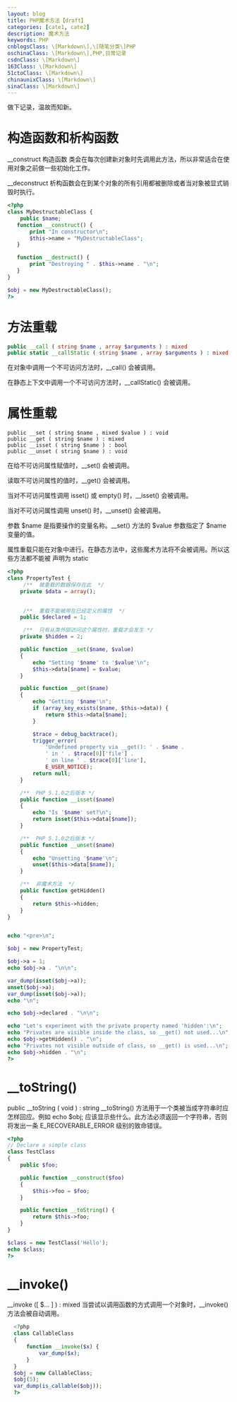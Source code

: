 ```yaml
---
layout: blog
title: PHP魔术方法【draft】
categories: [cate1, cate2]
description: 魔术方法
keywords: PHP
cnblogsClass: \[Markdown\],\[随笔分类\]PHP
oschinaClass: \[Markdown\],PHP,日常记录
csdnClass: \[Markdown\]
163Class: \[Markdown\]
51ctoClass: \[Markdown\]
chinaunixClass: \[Markdown\]
sinaClass: \[Markdown\]
---
```


<!--
title内容带draft标识草稿

cnblogsClass: 【你的博客园的分类，以逗号分隔，注意\[Markdown\]必须项】
oschinaClass: 【你的开源中国的分类】
csdnClass: 【你的CSDN分类】
...

注：由于'['、']'是jekyll的关键字，故在分类中请加上'\'；

可以在网站下添加操作看到你的博客分类，案列是自己的分类，需要自行修改。
添加这些分类的目的，是可以自动同步到对应的博客网站，新建博客以此模版文件复制创建markdown文件，如果你不需要，请跳过此步。


图片地址存放参考：
本地存放路径/WindBlog/gh-pages/images/blog/b.png
git上：
![image](https://raw.githubusercontent.com/WalkingSun/WindBlog/gh-pages/images/blog/b.png)

-->

做下记录，温故而知新。

# 构造函数和析构函数
__construct 构造函数 
类会在每次创建新对象时先调用此方法，所以非常适合在使用对象之前做一些初始化工作。

__deconstruct
析构函数会在到某个对象的所有引用都被删除或者当对象被显式销毁时执行。

```php
<?php
class MyDestructableClass {
    public $name;
   function __construct() {
       print "In constructor\n";
       $this->name = "MyDestructableClass";
   }

   function __destruct() {
       print "Destroying " . $this->name . "\n";
   }
}

$obj = new MyDestructableClass();
?>

```

# 方法重载
```php
public __call ( string $name , array $arguments ) : mixed
public static __callStatic ( string $name , array $arguments ) : mixed
```
在对象中调用一个不可访问方法时，__call() 会被调用。

在静态上下文中调用一个不可访问方法时，__callStatic() 会被调用。

# 属性重载
```
public __set ( string $name , mixed $value ) : void
public __get ( string $name ) : mixed
public __isset ( string $name ) : bool
public __unset ( string $name ) : void
```
在给不可访问属性赋值时，__set() 会被调用。

读取不可访问属性的值时，__get() 会被调用。

当对不可访问属性调用 isset() 或 empty() 时，__isset() 会被调用。

当对不可访问属性调用 unset() 时，__unset() 会被调用。

参数 $name 是指要操作的变量名称。__set() 方法的 $value 参数指定了 $name 变量的值。

属性重载只能在对象中进行。在静态方法中，这些魔术方法将不会被调用。所以这些方法都不能被 声明为 static

```php
<?php
class PropertyTest {
     /**  被重载的数据保存在此  */
    private $data = array();

 
     /**  重载不能被用在已经定义的属性  */
    public $declared = 1;

     /**  只有从类外部访问这个属性时，重载才会发生 */
    private $hidden = 2;

    public function __set($name, $value) 
    {
        echo "Setting '$name' to '$value'\n";
        $this->data[$name] = $value;
    }

    public function __get($name) 
    {
        echo "Getting '$name'\n";
        if (array_key_exists($name, $this->data)) {
            return $this->data[$name];
        }

        $trace = debug_backtrace();
        trigger_error(
            'Undefined property via __get(): ' . $name .
            ' in ' . $trace[0]['file'] .
            ' on line ' . $trace[0]['line'],
            E_USER_NOTICE);
        return null;
    }

    /**  PHP 5.1.0之后版本 */
    public function __isset($name) 
    {
        echo "Is '$name' set?\n";
        return isset($this->data[$name]);
    }

    /**  PHP 5.1.0之后版本 */
    public function __unset($name) 
    {
        echo "Unsetting '$name'\n";
        unset($this->data[$name]);
    }

    /**  非魔术方法  */
    public function getHidden() 
    {
        return $this->hidden;
    }
}


echo "<pre>\n";

$obj = new PropertyTest;

$obj->a = 1;
echo $obj->a . "\n\n";

var_dump(isset($obj->a));
unset($obj->a);
var_dump(isset($obj->a));
echo "\n";

echo $obj->declared . "\n\n";

echo "Let's experiment with the private property named 'hidden':\n";
echo "Privates are visible inside the class, so __get() not used...\n";
echo $obj->getHidden() . "\n";
echo "Privates not visible outside of class, so __get() is used...\n";
echo $obj->hidden . "\n";
?>

```

# __toString() 
public __toString ( void ) : string
__toString() 方法用于一个类被当成字符串时应怎样回应。例如 echo $obj; 应该显示些什么。此方法必须返回一个字符串，否则将发出一条 E_RECOVERABLE_ERROR 级别的致命错误。
```php
<?php
// Declare a simple class
class TestClass
{
    public $foo;

    public function __construct($foo) 
    {
        $this->foo = $foo;
    }

    public function __toString() {
        return $this->foo;
    }
}

$class = new TestClass('Hello');
echo $class;
?>
```

# __invoke()
  __invoke ([ $... ] ) : mixed
  当尝试以调用函数的方式调用一个对象时，__invoke() 方法会被自动调用。
```php
  <?php
  class CallableClass 
  {
      function __invoke($x) {
          var_dump($x);
      }
  }
  $obj = new CallableClass;
  $obj(5);
  var_dump(is_callable($obj));
  ?>
```
  
